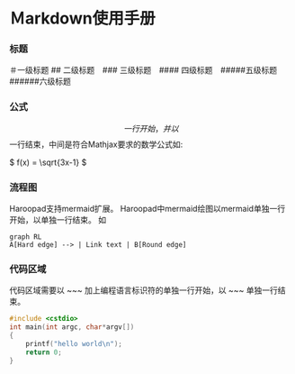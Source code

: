 Ｍarkdown使用手册
==================
### 标题
＃一级标题 ## 二级标题　### 三级标题　#### 四级标题　#####五级标题 ######六级标题
### 公式
$$一行开始，并以$$一行结束，中间是符合Mathjax要求的数学公式如:

$
f(x) = \sqrt{3x-1}
$

### 流程图
Haroopad支持mermaid扩展。
Haroopad中mermaid绘图以mermaid单独一行开始，以单独一行结束。
如
~~~mermaid
graph RL
A[Hard edge] --> | Link text | B[Round edge] 
~~~


### 代码区域
代码区域需要以 \~~~ 加上编程语言标识符的单独一行开始，以 \~~~ 单独一行结束。
~~~ cpp
#include <cstdio>
int main(int argc, char*argv[])
{
	printf("hello world\n");
    return 0;
}
~~~


